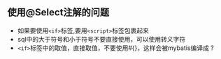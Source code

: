 ## 使用@Select注解的问题

- 如果要使用`<if>`标签,要用`<script>`标签包裹起来
- sql中的大于符号和小于符号不要直接使用，可以使用转义字符
- `<if>`标签中的取值，直接取值，不要使用#{}，这样会被mybatis编译成 ?